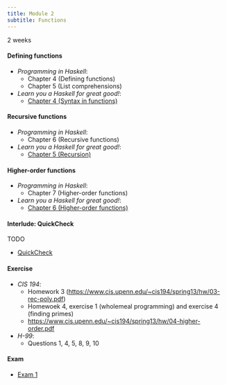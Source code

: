 ```yaml
---
title: Module 2
subtitle: Functions
---
```


2 weeks

#### Defining functions

* <cite>Programming in Haskell</cite>:
  - Chapter 4 (Defining functions)
  - Chapter 5 (List comprehensions)
* <cite>Learn you a Haskell for great good!</cite>:
  - [Chapter 4 (Syntax in functions)](http://learnyouahaskell.com/syntax-in-functions)

#### Recursive functions

* <cite>Programming in Haskell</cite>:
  - Chapter 6 (Recursive functions)
* <cite>Learn you a Haskell for great good!</cite>:
  - [Chapter 5 (Recursion)](http://learnyouahaskell.com/recursion)

#### Higher-order functions

* <cite>Programming in Haskell</cite>:
  - Chapter 7 (Higher-order functions)
* <cite>Learn you a Haskell for great good!</cite>:
  - [Chapter 6 (Higher-order functions)](http://learnyouahaskell.com/higher-order-functions)

#### Interlude: QuickCheck

TODO

- [QuickCheck](https://hackage.haskell.org/package/QuickCheck)

#### Exercise

* <cite>CIS 194</cite>:
  - Homework 3 (<https://www.cis.upenn.edu/~cis194/spring13/hw/03-rec-poly.pdf>)
  - Homewoek 4, exercise 1 (wholemeal programming) and exercise 4 (finding primes)
  - <https://www.cis.upenn.edu/~cis194/spring13/hw/04-higher-order.pdf>
* <cite>H-99</cite>:
  - Questions 1, 4, 5, 8, 9, 10

#### Exam

- [Exam 1](/exams/01/)
